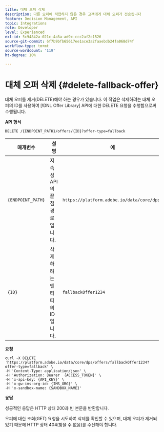```yaml
---
title: 대체 오퍼 삭제
description: 다른 오퍼에 적합하지 않은 경우 고객에게 대체 오퍼가 전송됩니다
feature: Decision Management, API
topic: Integrations
role: Developer
level: Experienced
exl-id: 5c94842a-021c-4a3a-ad9c-ccc2af2c1526
source-git-commit: 6f7b9bfb65617ee1ace3a2faaebdb24fa068d74f
workflow-type: tm+mt
source-wordcount: '119'
ht-degree: 10%

---
```



# 대체 오퍼 삭제 {#delete-fallback-offer}

대체 오퍼를 제거(DELETE)해야 하는 경우가 있습니다. 이 작업은 삭제하려는 대체 오퍼의 ID를 사용하여 [!DNL Offer Library] API에 대한 DELETE 요청을 수행함으로써 수행됩니다.

**API 형식**

```http
DELETE /{ENDPOINT_PATH}/offers/{ID}?offer-type=fallback
```

| 매개변수 | 설명 | 예 |
| --------- | ----------- | ------- |
| `{ENDPOINT_PATH}` | 지속성 API의 끝점 경로입니다. | `https://platform.adobe.io/data/core/dps/` |
| `{ID}` | 삭제하려는 엔티티의 ID입니다. | `fallbackOffer1234` |

**요청**

```shell
curl -X DELETE 'https://platform.adobe.io/data/core/dps/offers/fallbackOffer1234?offer-type=fallback' \
-H 'Content-Type: application/json' \
-H 'Authorization: Bearer  {ACCESS_TOKEN}' \
-H 'x-api-key: {API_KEY}' \
-H 'x-gw-ims-org-id: {IMS_ORG}' \
-H 'x-sandbox-name: {SANDBOX_NAME}'
```

**응답**

성공적인 응답은 HTTP 상태 200과 빈 본문을 반환합니다.

오퍼에 대한 조회(GET) 요청을 시도하여 삭제를 확인할 수 있으며, 대체 오퍼가 제거되었기 때문에 HTTP 상태 404(찾을 수 없음)를 수신해야 합니다.
